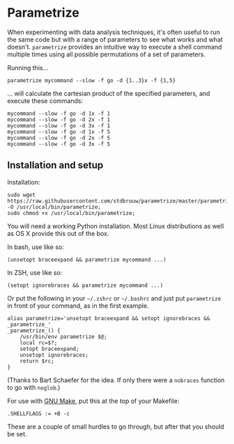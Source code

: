 # Parametrize

When experimenting with data analysis techniques, it's often useful to run the same code but with a range of parameters to see what works and what doesn't. `parametrize` provides an intuitive way to execute a shell command multiple times using all possible permutations of a set of parameters.

Running this...

```shell
parametrize mycommand --slow -f go -d {1..3}x -f {1,5}
```

... will calculate the cartesian product of the specified parameters, and execute these commands:

```shell
mycommand --slow -f go -d 1x -f 1
mycommand --slow -f go -d 2x -f 1
mycommand --slow -f go -d 3x -f 1
mycommand --slow -f go -d 1x -f 5
mycommand --slow -f go -d 2x -f 5
mycommand --slow -f go -d 3x -f 5
```

## Installation and setup

Installation:

```shell
sudo wget https://raw.githubusercontent.com/stdbrouw/parametrize/master/parametrize -O /usr/local/bin/parametrize;
sudo chmod +x /usr/local/bin/parametrize;
```

You will need a working Python installation. Most Linux distributions as well as OS X provide this out of the box.

In bash, use like so:

```shell
(unsetopt braceexpand && parametrize mycommand ...)
```

In ZSH, use like so:

```
(setopt ignorebraces && parametrize mycommand ...)
```

Or put the following in your `~/.zshrc` or `~/.bashrc` and just put `parametrize` in front of your command, as in the first example.

```shell
alias parametrize='unsetopt braceexpand && setopt ignorebraces && _parametrize_'
_parametrize_() {
    /usr/bin/env parametrize $@;
    local rc=$?;
    setopt braceexpand;
    unsetopt ignorebraces;
    return $rc;
}
```

(Thanks to Bart Schaefer for the idea. If only there were a `nobraces` function
to go with `noglob`.)

For use with [GNU Make](https://www.gnu.org/software/make/), put this at the top of your Makefile:

```shell
.SHELLFLAGS := +B -c
```

These are a couple of small hurdles to go through, but after that you should be set.
